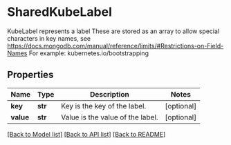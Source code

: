 # SharedKubeLabel

KubeLabel represents a label These are stored as an array to allow special characters in key names, see https://docs.mongodb.com/manual/reference/limits/#Restrictions-on-Field-Names For example: kubernetes.io/bootstrapping

## Properties
Name | Type | Description | Notes
------------ | ------------- | ------------- | -------------
**key** | **str** | Key is the key of the label.  | [optional] 
**value** | **str** | Value is the value of the label.  | [optional] 

[[Back to Model list]](../README.md#documentation-for-models) [[Back to API list]](../README.md#documentation-for-api-endpoints) [[Back to README]](../README.md)


